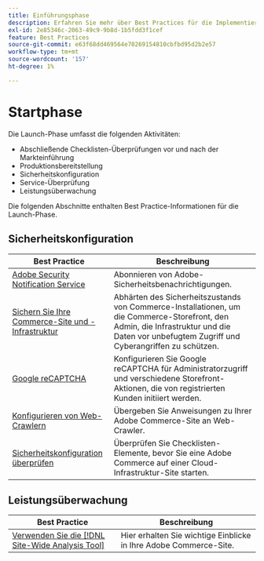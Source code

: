 ```yaml
---
title: Einführungsphase
description: Erfahren Sie mehr über Best Practices für die Implementierung der Launch-Phase von Adobe Commerce-Projekten.
exl-id: 2e85346c-2063-49c9-9b8d-1b5fdd3f1cef
feature: Best Practices
source-git-commit: e63f68dd469564e70269154810cbfbd95d2b2e57
workflow-type: tm+mt
source-wordcount: '157'
ht-degree: 1%

---
```


# Startphase

Die Launch-Phase umfasst die folgenden Aktivitäten:

- Abschließende Checklisten-Überprüfungen vor und nach der Markteinführung
- Produktionsbereitstellung
- Sicherheitskonfiguration
- Service-Überprüfung
- Leistungsüberwachung

Die folgenden Abschnitte enthalten Best Practice-Informationen für die Launch-Phase.

## Sicherheitskonfiguration

| Best Practice | Beschreibung |
|------------------------------------------------------------------------------------------------------------------------------------|--------------------------------------------------------------------------------------------------------------------------------------------------------------------------|
| [Adobe Security Notification Service](https://www.adobe.com/subscription/adbeSecurityNotifications.html) | Abonnieren von Adobe-Sicherheitsbenachrichtigungen. |
| [Sichern Sie Ihre Commerce-Site und -Infrastruktur](security-best-practices.md) | Abhärten des Sicherheitszustands von Commerce-Installationen, um die Commerce-Storefront, den Admin, die Infrastruktur und die Daten vor unbefugtem Zugriff und Cyberangriffen zu schützen. |
| [Google reCAPTCHA](https://experienceleague.adobe.com/docs/commerce-admin/systems/security/captcha/security-google-recaptcha.html) | Konfigurieren Sie Google reCAPTCHA für Administratorzugriff und verschiedene Storefront-Aktionen, die von registrierten Kunden initiiert werden. |
| [Konfigurieren von Web-Crawlern](robots-txt.md) | Übergeben Sie Anweisungen zu Ihrer Adobe Commerce-Site an Web-Crawler. |
| [Sicherheitskonfiguration überprüfen](https://experienceleague.adobe.com/docs/commerce-cloud-service/user-guide/launch/checklist.html) | Überprüfen Sie Checklisten-Elemente, bevor Sie eine Adobe Commerce auf einer Cloud-Infrastruktur-Site starten. |

## Leistungsüberwachung

| Best Practice | Beschreibung |
|------------------------------------------------------------------------------------------------------------------------------------------------|----------------------------------------------------------------------|
| [Verwenden Sie die [!DNL Site-Wide Analysis Tool]](../../../tools/site-wide-analysis-tool/intro.md#integrations-with-other-adobe-commerce-support-tools) | Hier erhalten Sie wichtige Einblicke in Ihre Adobe Commerce-Site. |
